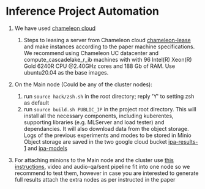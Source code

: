 # Inference Project Automation

1. We have used [chameleon cloud](https://www.chameleoncloud.org/)
   1. Steps to leasing a server from Chameleon cloud [chameleon-lease](manual-installation/chameleon-lease.md) and make instances according to the paper machine specifications. We recommend using Chameleon UC datacenter and compute_cascadelake_r_ib machines with with 96 Intel(R) Xeon(R) Gold 6240R CPU @2.40GHz cores and 188 Gb of RAM. Use ubuntu20.04 as the base images.

2. On the Main node (Could be any of the cluster nodes):
    1. run `source hack/zsh.sh` in the root directory; reply 'Y' to setting zsh as default
    2. run `source build.sh PUBLIC_IP` in the project root directory. This will install all the necessary components, including kuberentes, supporting libraries (e.g. MLServer and load tester) and dependancies. It will also download data from the object storage. Logs of the previous experiments and modes to be stored in Minio Object storage are saved in the two google cloud bucket [ipa-results-1](https://console.cloud.google.com/storage/browser/ipa-results-1) and [ipa-models](https://console.cloud.google.com/storage/browser/ipa-models)
3. For attaching minions to the Main node and the cluster use [this instructions](manual-installation/multi-node.md), video and audio-qa/sent pipeline fit into one node so we recommend to test them, however in case you are interested to generate full results attach the extra nodes as per instructed in the paper
